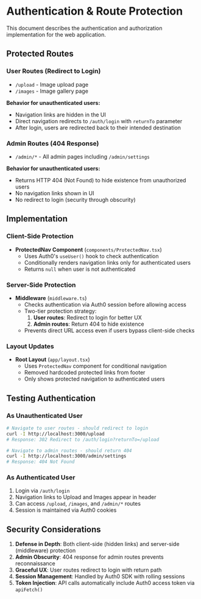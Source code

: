 # Authentication & Route Protection

This document describes the authentication and authorization implementation for the web application.

## Protected Routes

### User Routes (Redirect to Login)
- `/upload` - Image upload page
- `/images` - Image gallery page

**Behavior for unauthenticated users:**
- Navigation links are hidden in the UI
- Direct navigation redirects to `/auth/login` with `returnTo` parameter
- After login, users are redirected back to their intended destination

### Admin Routes (404 Response)
- `/admin/*` - All admin pages including `/admin/settings`

**Behavior for unauthenticated users:**
- Returns HTTP 404 (Not Found) to hide existence from unauthorized users
- No navigation links shown in UI
- No redirect to login (security through obscurity)

## Implementation

### Client-Side Protection
- **ProtectedNav Component** (`components/ProtectedNav.tsx`)
  - Uses Auth0's `useUser()` hook to check authentication
  - Conditionally renders navigation links only for authenticated users
  - Returns `null` when user is not authenticated

### Server-Side Protection
- **Middleware** (`middleware.ts`)
  - Checks authentication via Auth0 session before allowing access
  - Two-tier protection strategy:
    1. **User routes**: Redirect to login for better UX
    2. **Admin routes**: Return 404 to hide existence
  - Prevents direct URL access even if users bypass client-side checks

### Layout Updates
- **Root Layout** (`app/layout.tsx`)
  - Uses `ProtectedNav` component for conditional navigation
  - Removed hardcoded protected links from footer
  - Only shows protected navigation to authenticated users

## Testing Authentication

### As Unauthenticated User
```bash
# Navigate to user routes - should redirect to login
curl -I http://localhost:3000/upload
# Response: 302 Redirect to /auth/login?returnTo=/upload

# Navigate to admin routes - should return 404
curl -I http://localhost:3000/admin/settings
# Response: 404 Not Found
```

### As Authenticated User
1. Login via `/auth/login`
2. Navigation links to Upload and Images appear in header
3. Can access `/upload`, `/images`, and `/admin/*` routes
4. Session is maintained via Auth0 cookies

## Security Considerations

1. **Defense in Depth**: Both client-side (hidden links) and server-side (middleware) protection
2. **Admin Obscurity**: 404 response for admin routes prevents reconnaissance
3. **Graceful UX**: User routes redirect to login with return path
4. **Session Management**: Handled by Auth0 SDK with rolling sessions
5. **Token Injection**: API calls automatically include Auth0 access token via `apiFetch()`
